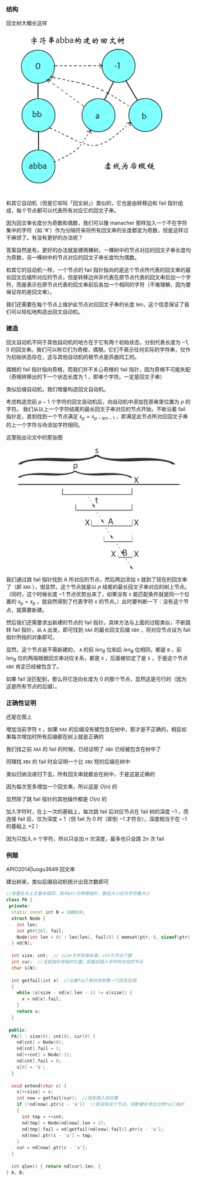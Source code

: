 ### 结构

回文树大概长这样

![](./images/pam1.png)

和其它自动机（但是它却叫「回文树」）类似的，它也是由转移边和 fail 指针组成，每个节点都可以代表所有对应它的回文子串。

因为回文串长度分为奇数和偶数，我们可以像 manacher 那样加入一个不在字符集中的字符（如 '#'）作为分隔符来将所有回文串的长度都变为奇数，但是这样过于麻烦了。有没有更好的办法呢？

答案自然是有。更好的办法就是建两棵树，一棵树中的节点对应的回文子串长度均为奇数，另一棵树中的节点对应的回文子串长度均为偶数。

和其它的自动机一样，一个节点的 fail 指针指向的是这个节点所代表的回文串的最长回文后缀所对应的节点，但是转移边并非代表在原节点代表的回文串后加一个字符，而是表示在原节点代表的回文串前后各加一个相同的字符（不难理解，因为要保证存的是回文串）。

我们还需要在每个节点上维护此节点对应回文子串的长度 len，这个信息保证了我们可以轻松地构造出回文自动机。

### 建造

回文自动机不同于其他自动机的地方在于它有两个初始状态，分别代表长度为 $-1,0$ 的回文串。我们可以称它们为奇根，偶根。它们不表示任何实际的字符串，仅作为初始状态存在，这与其他自动机的根节点是异曲同工的。

偶根的 fail 指针指向奇根，而我们并不关心奇根的 fail 指针，因为奇根不可能失配（奇根转移出的下一个状态长度为 $1$ ，即单个字符。一定是回文子串）

类似后缀自动机，我们增量构造回文自动机。

考虑构造完前 $p-1$ 个字符的回文自动机后，向自动机中添加在原串里位置为 $p$ 的字符。
我们从以上一个字符结尾的最长回文子串对应的节点开始，不断沿着 fail 指针走，直到找到一个节点满足 $s_{p}=s_{p-len-1}$ ，即满足此节点所对应回文子串的上一个字符与待添加字符相同。

这里贴出论文中的那张图

![](./images/pam2.png)

我们通过跳 fail 指针找到 A 所对应的节点，然后两边添加 `X` 就到了现在的回文串了（即 `XAX` ），很显然，这个节点就是以 $p$ 结尾的最长回文子串对应的树上节点。（同时，这个时候长度 $-1$ 节点优势出来了，如果没有 `X` 能匹配条件就是同一个位置的 $s_p=s_p$ ，就自然得到了代表字符 `X` 的节点。）此时要判断一下：没有这个节点，就需要新建。

然后我们还需要求出新建的节点的 fail 指针。具体方法与上面的过程类似，不断跳转 fail 指针，从 `A` 出发，即可找到 `XAX` 的最长回文后缀 `XBX` ，将对应节点设为 fail 指针所指的对象即可。

显然，这个节点是不需新建的， `A` 的前 $len_B$ 位和后 $len_B$ 位相同，都是 `B` ，前 $len_B$ 位的两端根据回文串对应关系，都是 `X` ，后面被钦定了是 `X` ，于是这个节点 `XBX` 肯定已经被包含了。

如果 fail 没匹配到，那么将它连向长度为 $0$ 的那个节点，显然这是可行的（因为这是所有节点的后缀）。

### 正确性证明

还是在图上

增加当前字符 `X` ，如果 `XAX` 的后缀没有被包含在树中，那才是不正确的，相反如果每次增加时所有后缀都在树上就是正确的

我们找之前 `XAX` 的 fail 的时候，已经证明了 `XBX` 已经被包含在树中了

同理找 `XBX` 的 fail 时会证明一个比 `XBX` 短的后缀在树中

类似归纳法递归下去，所有回文串就都会在树中，于是这是正确的

因为每次至多增加一个回文串，所以这是 $O(n)$ 的

显然除了跳 fail 指针的其他操作都是 $O(n)$ 的

加入字符时，在上一次的基础上，每次跳 fail 后对应节点在 fail 树的深度 $-1$ ，而连接 fail 后，仅为深度 + 1（但 fail 为 $0$ 时（即到 $-1$ 才符合），深度相当于在 $-1$ 的基础上 $+2$ ）

因为只加入 $n$ 个字符，所以只会加 $n$ 次深度，最多也只会跳 $2n$ 次 fail

### 例题

APIO2014|luogu3649 回文串

建出树来，类似后缀自动机统计出现次数即可

```cpp
//变量名与上文基本相同，其中ptr为转移指针，数组大小应为字符集大小
class PA {
 private:
  static const int N = 100010;
  struct Node {
    int len;
    int ptr[26], fail;
    Node(int len = 0) : len(len), fail(0) { memset(ptr, 0, sizeof(ptr)); }
  } nd[N];

  int size, cnt;  // size为字符串长度，cnt为节点个数
  int cur;  //当前指针停留的位置，即最后插入字符所对应的节点
  char s[N];

  int getfail(int x)  //沿着fail指针找到第一个回文后缀
  {
    while (s[size - nd[x].len - 1] != s[size]) {
      x = nd[x].fail;
    }
    return x;
  }

 public:
  PA() : size(0), cnt(0), cur(0) {
    nd[cnt] = Node(0);
    nd[cnt].fail = 1;
    nd[++cnt] = Node(-1);
    nd[cnt].fail = 0;
    s[0] = '$';
  }

  void extend(char c) {
    s[++size] = c;
    int now = getfail(cur);  //找到插入的位置
    if (!nd[now].ptr[c - 'a'])  //若没有这个节点，则新建并求出它的fail指针
    {
      int tmp = ++cnt;
      nd[tmp] = Node(nd[now].len + 2);
      nd[tmp].fail = nd[getfail(nd[now].fail)].ptr[c - 'a'];
      nd[now].ptr[c - 'a'] = tmp;
    }
    cur = nd[now].ptr[c - 'a'];
  }

  int qlen() { return nd[cur].len; }
} A, B;
```
